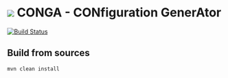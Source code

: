 <img src="http://wcm.io/images/favicon-16@2x.png"/> CONGA - CONfiguration GenerAtor
======
[![Build Status](https://travis-ci.org/wcm-io-devops/wcm-io-devops-conga.png?branch=master)](https://travis-ci.org/wcm-io-devops/wcm-io-devops-conga)

## Build from sources

```
mvn clean install
```
